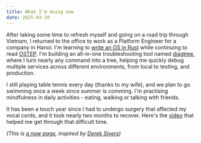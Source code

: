 ```yaml
---
title: What I'm doing now
date: 2025-03-28
---
```


After taking some time to refresh myself and going on a road trip through Vietnam, I returned to the office to work as a Platform Engineer for a company in Hanoi. I'm learning to [write an OS in Rust](https://os.phil-opp.com/) while continuing to read [OSTEP](https://pages.cs.wisc.edu/~remzi/OSTEP/). I'm building an all-in-one troubleshooting tool named [diagtree](https://github.com/quantonganh/diagtree), where I turn nearly any command into a tree, helping me quickly debug multiple services across different environments, from local to testing, and production.

I still playing table tennis every day (thanks to my wife), and we plan to go swimming once a week since summer is comming.
I'm practising mindfulness in daily activities - eating, walking or talking with friends.

It has been a touch year since I had to undergo surgery that affected my vocal cords, and it took nearly two months to recover. Here's the [video](https://www.youtube.com/watch?v=uEehczTvzSc) that helped me get through that difficult time.

*(This is [a now page](https://nownownow.com/about), inspired by [Derek Sivers](https://sive.rs/))*

